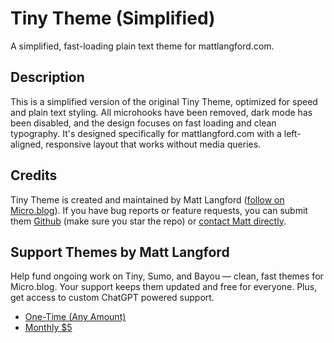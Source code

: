 # Tiny Theme (Simplified)

A simplified, fast-loading plain text theme for mattlangford.com.

## Description
This is a simplified version of the original Tiny Theme, optimized for speed and plain text styling. All microhooks have been removed, dark mode has been disabled, and the design focuses on fast loading and clean typography. It's designed specifically for mattlangford.com with a left-aligned, responsive layout that works without media queries.

## Credits

Tiny Theme is created and maintained by Matt Langford ([follow on Micro.blog](http://micro.blog/mtt?remote_follow=1)). If you have bug reports or feature requests, you can submit them [Github](https://github.com/MattSLangford/Tiny-Theme-for-Micro.blog) (make sure you star the repo) or [contact Matt directly](https://mattlangford.com/about/#contact).

## Support Themes by Matt Langford

Help fund ongoing work on Tiny, Sumo, and Bayou — clean, fast themes for Micro.blog. Your support keeps them updated and free for everyone. Plus, get access to custom ChatGPT powered support.

- <a href="https://donate.stripe.com/7sI28l5dCdvA0Mg6oq" class="donate-btn one-time">One-Time (Any Amount)</a>
- <a href="https://donate.stripe.com/dR6aER8pO2QWdz29AD" class="donate-btn recurring">Monthly $5</a>
